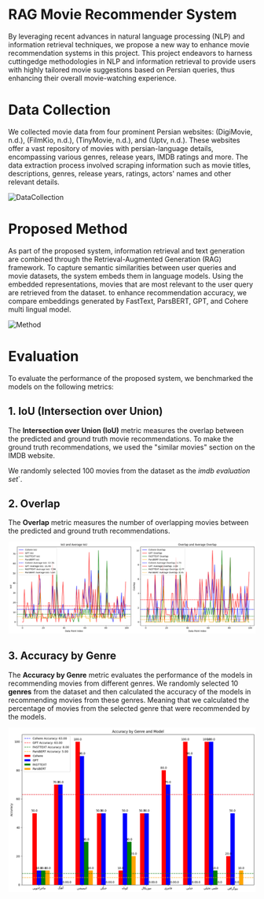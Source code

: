 # RAG Movie Recommender System
By leveraging recent advances in natural language processing (NLP) and
information retrieval techniques, we propose a new way to enhance movie
recommendation systems in this project. This project endeavors to harness cuttingedge methodologies in NLP and information retrieval to provide users with highly
tailored movie suggestions based on Persian queries, thus enhancing their overall
movie-watching experience.


# Data Collection
We collected movie data from four prominent Persian websites: (DigiMovie, n.d.),
(FilmKio, n.d.), (TinyMovie, n.d.), and (Uptv, n.d.). These websites offer a vast
repository of movies with persian-language details, encompassing various genres,
release years, IMDB ratings and more. The data extraction process involved scraping
information such as movie titles, descriptions, genres, release years, ratings, actors'
names and other relevant details.

![DataCollection](https://github.com/NLP-Final-Projects/nlp-final-project/assets/39520184/a1e6dca3-de68-4882-a78d-d9856da5e64d)




# Proposed Method
As part of the proposed system, information retrieval and text generation are
combined through the Retrieval-Augmented Generation (RAG) framework. To
capture semantic similarities between user queries and movie datasets, the system
embeds them in language models. Using the embedded representations, movies that
are most relevant to the user query are retrieved from the dataset. to enhance
recommendation accuracy, we compare embeddings generated by FastText,
ParsBERT, GPT, and Cohere multi lingual model.

![Method](https://github.com/NLP-Final-Projects/nlp-final-project/assets/39520184/8123ab56-ba37-4ebe-a1be-b00297d7162b)

# Evaluation
To evaluate the performance of the proposed system, we benchmarked the models on the following metrics:
## 1. IoU (Intersection over Union)
The **Intersection over Union (IoU)** metric measures the overlap between the predicted and ground truth movie recommendations. To make the ground truth recommendations, we used the "similar movies" section on the IMDB website. 

We randomly selected 100 movies from the dataset as the *imdb evaluation set*`.
## 2. Overlap
The **Overlap** metric measures the number of overlapping movies between the predicted and ground truth recommendations. 

![IoU](/benchmarking/IoU-and-Overlap.png)

## 3. Accuracy by Genre
The **Accuracy by Genre** metric evaluates the performance of the models in recommending movies from different genres. We randomly selected 10 **genres** from the dataset and then calculated the accuracy of the models in recommending movies from these genres. Meaning that we calculated the percentage of movies from the selected genre that were recommended by the models.

![Accuracy by Genre](/benchmarking/acc-by-genre.png)

